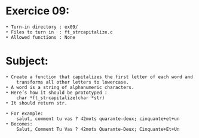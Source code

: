 # Exercice 09:
	• Turn-in directory : ex09/
	• Files to turn in  : ft_strcapitalize.c
	• Allowed functions : None
# Subject:
	• Create a function that capitalizes the first letter of each word and
		transforms all other letters to lowercase.
	• A word is a string of alphanumeric characters.
	• Here’s how it should be prototyped :
		char *ft_strcapitalize(char *str)
	• It should return str.

	• For example:
		salut, comment tu vas ? 42mots quarante-deux; cinquante+et+un
	• Becomes: 
		Salut, Comment Tu Vas ? 42mots Quarante-Deux; Cinquante+Et+Un
